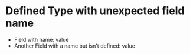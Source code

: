 # Defined Type with unexpected field name <node type="DefinedType" />

- Field with name: value
- Another Field with a name but isn't defined: value